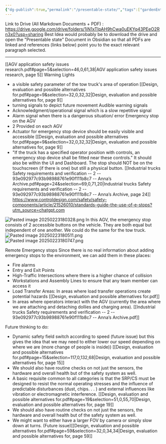 ```yaml
---
{"dg-publish":true,"permalink":"/presentable-state/","tags":["gardenEntry"]}
---
```



Link to Drive (All Markdown Documents + PDF) : https://drive.google.com/drive/folders/1iN1xTIpAH9hCwa0uEKYq43PEeO2Rn3x0?usp=sharing
Best Idea would probably be to download the drive and open the "Presentable state" Document in Obsidian so that all PDFs are linked and references (links below) point you to the exact relevant paragraph selected.

---

[[AGV application safety issues research.pdf#page=5&selection=46,0,61,38|AGV application safety issues research, page 5]]
Warning Lights 
- a visible safety parameter of the tow truck's area of operation [[Design, evaluation and possible alternatives for.pdf#page=9&selection=32,0,32,32|Design, evaluation and possible alternatives for, page 9]]
- turning signals to depict future movement
Audible warning signals 
- Acknowledgment/operational signal which is a slow repetitive signal
- Alarm signal when there is a dangerous situation/ error
Emergency stop on the AGV
- 2 Provided on each AGV
- Actuator for emergency stop device should be easily visible and accessible [[Design, evaluation and possible alternatives for.pdf#page=9&selection=32,0,32,32|Design, evaluation and possible alternatives for, page 9]]
- "If the truck has a specified operator position with controls, an emergency stop device shall be fitted near these controls." It should also be within the UI and Dashboard. The stop should NOT be on the touchscreen (if there is one) but still a physical button. [[Industrial trucks  Safety requirements and verification -- 2 -- 93e092977c93b98988761e90f111b8c7 -- Anna’s Archive.pdf#page=24&selection=69,0,71,20|Industrial trucks  Safety requirements and verification -- 2 -- 93e092977c93b98988761e90f111b8c7 -- Anna’s Archive, page 24]] https://www.controldesign.com/safety/safety-components/article/21526010/standards-guide-the-use-of-e-stops?utm_source=chatgpt.com


![Pasted image 20250223180328.png](/img/user/images/Pasted%20image%2020250223180328.png)
In this AGV, the emergency stop consists of 2 accessible buttons on the vehicle. They are both equal but independent of one another. 
We could do the same for the tow truck. 
![Pasted image 20250223180511.png](/img/user/images/Pasted%20image%2020250223180511.png)
![Pasted image 20250223180747.png](/img/user/images/Pasted%20image%2020250223180747.png)


Remote Emergency stops
Since there is no real information about adding emergency stops to the environment, we can  add them in these places:
- Fire alarms
- Entry and Exit Points
- High-Traffic Intersections where there is a higher chance of collision
- Workstations and Assembly Lines to ensure that any team member can access it
- Load Transfer Areas: In areas where load transfer operations create potential hazards [[Design, evaluation and possible alternatives for.pdf]]
- In areas where operators interact with the AGV (currently the area where we are attaching and detaching dollies and charging area). [[Industrial trucks  Safety requirements and verification -- 2 -- 93e092977c93b98988761e90f111b8c7 -- Anna’s Archive.pdf]]




Future thinking to do: 
- Dynamic safety field switch according to speed (future issue) but this gives the idea that we may need to either lower our speed depending on where we are (more change of people is inside)) [[Design, evaluation and possible alternatives for.pdf#page=15&selection=117,0,132,68|Design, evaluation and possible alternatives for, page 15]]
- We should also have routine checks on not just the sensors, the hardware and overall health but of the safety system as well.
- A basic requisite common to all categories is that the SRP/CS must be designed to resist the normal operating stresses and the influence of predictable disturbances (dust, chips. . . ) and external influences like vibration or electromagnetic interference. [[Design, evaluation and possible alternatives for.pdf#page=19&selection=51,0,55,70|Design, evaluation and possible alternatives for, page 19]]
- We should also have routine checks on not just the sensors, the hardware and overall health but of the safety system as well.
- We might want to either have a larger FOV by camera or simply slow down at turns. (Future issue)[[Design, evaluation and possible alternatives for.pdf#page=59&selection=32,0,34,34|Design, evaluation and possible alternatives for, page 59]]


